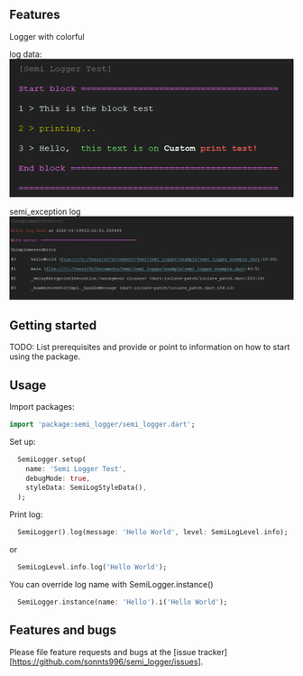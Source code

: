 ## Features

Logger with colorful

log data:
![block](https://raw.githubusercontent.com/sonnts996/assets/main/semi_logger/semi_logger_block.png)

semi_exception log
![semi_exception](https://raw.githubusercontent.com/sonnts996/assets/main/semi_logger/semi_logger_error.png)

## Getting started

TODO: List prerequisites and provide or point to information on how to
start using the package.

## Usage

Import packages:

```dart
import 'package:semi_logger/semi_logger.dart';
```

Set up:
```dart
  SemiLogger.setup(
    name: 'Semi Logger Test',
    debugMode: true,
    styleData: SemiLogStyleData(),
  );
```

Print log:
```dart
  SemiLogger().log(message: 'Hello World', level: SemiLogLevel.info);
```

or
```dart
  SemiLogLevel.info.log('Hello World');
```

You can override log name with SemiLogger.instance()
```dart
  SemiLogger.instance(name: 'Hello').i('Hello World');
```

## Features and bugs

Please file feature requests and bugs at the [issue tracker][https://github.com/sonnts996/semi_logger/issues].


